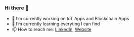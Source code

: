 ###  Hi there 👋
- 👀 I’m currently working on IoT Apps and Blockchain Apps 
- 🌱 I’m currently learning everyting I can find
- 📫 How to reach me: [LinkedIn](https://www.linkedin.com/in/ali-c-bb027a197), [Website](https://www.vernalya.com)

<!---
ali3238/ali3238 is a ✨ special ✨ repository because its `README.md` (this file) appears on your GitHub profile.
You can click the Preview link to take a look at your changes.
--->
